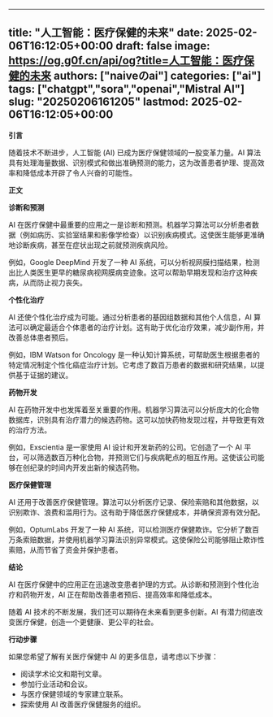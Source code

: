 
---
title: "人工智能：医疗保健的未来"
date: 2025-02-06T16:12:05+00:00
draft: false
image: https://og.g0f.cn/api/og?title=人工智能：医疗保健的未来
authors: ["naiveのai"]
categories: ["ai"]
tags: ["chatgpt","sora","openai","Mistral AI"]
slug: "20250206161205"
lastmod: 2025-02-06T16:12:05+00:00
---
**引言**

随着技术不断进步，人工智能 (AI) 已成为医疗保健领域的一股变革力量。AI 算法具有处理海量数据、识别模式和做出准确预测的能力，这为改善患者护理、提高效率和降低成本开辟了令人兴奋的可能性。

**正文**

**诊断和预测**

AI 在医疗保健中最重要的应用之一是诊断和预测。机器学习算法可以分析患者数据（例如病历、实验室结果和影像学检查）以识别疾病模式。这使医生能够更准确地诊断疾病，甚至在症状出现之前就预测疾病风险。

例如，Google DeepMind 开发了一种 AI 系统，可以分析视网膜扫描结果，检测出比人类医生更早的糖尿病视网膜病变迹象。这可以帮助早期发现和治疗这种疾病，从而防止视力丧失。

**个性化治疗**

AI 还使个性化治疗成为可能。通过分析患者的基因组数据和其他个人信息，AI 算法可以确定最适合个体患者的治疗计划。这有助于优化治疗效果，减少副作用，并改善总体患者预后。

例如，IBM Watson for Oncology 是一种认知计算系统，可帮助医生根据患者的特定情况制定个性化癌症治疗计划。它考虑了数百万患者的数据和研究结果，以提供基于证据的建议。

**药物开发**

AI 在药物开发中也发挥着至关重要的作用。机器学习算法可以分析庞大的化合物数据库，识别具有治疗潜力的候选药物。这可以加快药物发现过程，并导致更有效的治疗方法。

例如，Exscientia 是一家使用 AI 设计和开发新药的公司。它创造了一个 AI 平台，可以筛选数百万种化合物，并预测它们与疾病靶点的相互作用。这使该公司能够在创纪录的时间内开发出新的候选药物。

**医疗保健管理**

AI 还用于改善医疗保健管理。算法可以分析医疗记录、保险索赔和其他数据，以识别欺诈、浪费和滥用行为。这有助于降低医疗保健成本，并确保资源有效分配。

例如，OptumLabs 开发了一种 AI 系统，可以检测医疗保健欺诈。它分析了数百万条索赔数据，并使用机器学习算法识别异常模式。这使保险公司能够阻止欺诈性索赔，从而节省了资金并保护患者。

**结论**

AI 在医疗保健中的应用正在迅速改变患者护理的方式。从诊断和预测到个性化治疗和药物开发，AI 正在帮助改善患者预后、提高效率和降低成本。

随着 AI 技术的不断发展，我们还可以期待在未来看到更多创新。AI 有潜力彻底改变医疗保健，创造一个更健康、更公平的社会。

**行动步骤**

如果您希望了解有关医疗保健中 AI 的更多信息，请考虑以下步骤：

* 阅读学术论文和期刊文章。
* 参加行业活动和会议。
* 与医疗保健领域的专家建立联系。
* 探索使用 AI 改善医疗保健服务的组织。